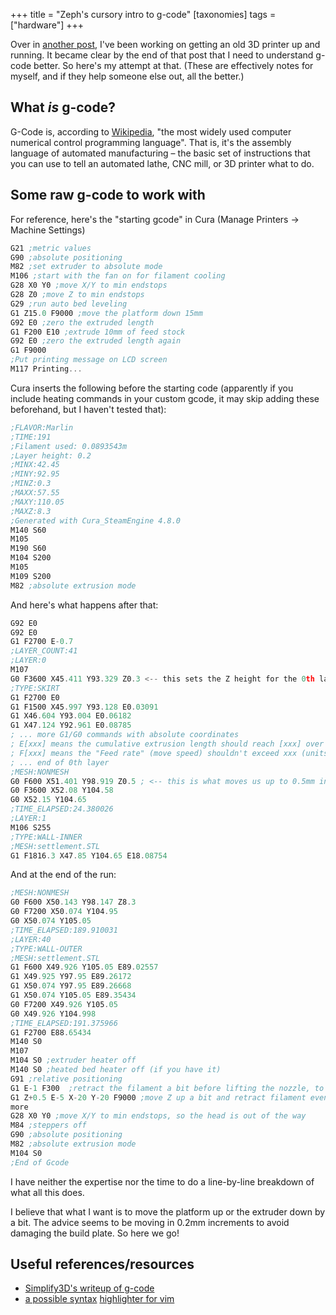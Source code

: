 +++
title = "Zeph's cursory intro to g-code"
[taxonomies]
tags = ["hardware"]
+++

Over in [another post](@/posts/2021-02-07-printrbot.md), I've been working
on getting an old 3D printer up and running. It became clear by the end of
that post that I need to understand g-code better. So here's my attempt at
that. (These are effectively notes for myself, and if they help someone
else out, all the better.)

<!-- more -->

## What *is* g-code?
G-Code is, according to [Wikipedia](https://en.wikipedia.org/wiki/G-code),
"the most widely used computer numerical control programming language".
That is, it's the assembly language of automated manufacturing – the basic
set of instructions that you can use to tell an automated lathe, CNC mill,
or 3D printer what to do.


## Some raw g-code to work with
For reference, here's the "starting gcode" in Cura (Manage Printers ->
Machine Settings)

```asm
G21 ;metric values
G90 ;absolute positioning
M82 ;set extruder to absolute mode
M106 ;start with the fan on for filament cooling
G28 X0 Y0 ;move X/Y to min endstops
G28 Z0 ;move Z to min endstops
G29 ;run auto bed leveling
G1 Z15.0 F9000 ;move the platform down 15mm
G92 E0 ;zero the extruded length
G1 F200 E10 ;extrude 10mm of feed stock
G92 E0 ;zero the extruded length again
G1 F9000
;Put printing message on LCD screen
M117 Printing...
```
Cura inserts the following before the starting code (apparently if you
include heating commands in your custom gcode, it may skip adding these
beforehand, but I haven't tested that):

```asm
;FLAVOR:Marlin
;TIME:191
;Filament used: 0.0893543m
;Layer height: 0.2
;MINX:42.45
;MINY:92.95
;MINZ:0.3
;MAXX:57.55
;MAXY:110.05
;MAXZ:8.3
;Generated with Cura_SteamEngine 4.8.0
M140 S60
M105
M190 S60
M104 S200
M105
M109 S200
M82 ;absolute extrusion mode
```

And here's what happens after that:

```asm
G92 E0
G92 E0
G1 F2700 E-0.7
;LAYER_COUNT:41
;LAYER:0
M107
G0 F3600 X45.411 Y93.329 Z0.3 <-- this sets the Z height for the 0th layer
;TYPE:SKIRT
G1 F2700 E0
G1 F1500 X45.997 Y93.128 E0.03091
G1 X46.604 Y93.004 E0.06182
G1 X47.124 Y92.961 E0.08785
; ... more G1/G0 commands with absolute coordinates
; E[xxx] means the cumulative extrusion length should reach [xxx] over the course of the move.
; F[xxx] means the "Feed rate" (move speed) shouldn't exceed xxx (units??)
; ... end of 0th layer
;MESH:NONMESH
G0 F600 X51.401 Y98.919 Z0.5 ; <-- this is what moves us up to 0.5mm in Z
G0 F3600 X52.08 Y104.58
G0 X52.15 Y104.65
;TIME_ELAPSED:24.380026
;LAYER:1
M106 S255
;TYPE:WALL-INNER
;MESH:settlement.STL
G1 F1816.3 X47.85 Y104.65 E18.08754
```

And at the end of the run:

```asm
;MESH:NONMESH
G0 F600 X50.143 Y98.147 Z8.3
G0 F7200 X50.074 Y104.95
G0 X50.074 Y105.05
;TIME_ELAPSED:189.910031
;LAYER:40
;TYPE:WALL-OUTER
;MESH:settlement.STL
G1 F600 X49.926 Y105.05 E89.02557
G1 X49.925 Y97.95 E89.26172
G1 X50.074 Y97.95 E89.26668
G1 X50.074 Y105.05 E89.35434
G0 F7200 X49.926 Y105.05
G0 X49.926 Y104.998
;TIME_ELAPSED:191.375966
G1 F2700 E88.65434
M140 S0
M107
M104 S0 ;extruder heater off
M140 S0 ;heated bed heater off (if you have it)
G91 ;relative positioning
G1 E-1 F300  ;retract the filament a bit before lifting the nozzle, to release some of the pressure
G1 Z+0.5 E-5 X-20 Y-20 F9000 ;move Z up a bit and retract filament even
more
G28 X0 Y0 ;move X/Y to min endstops, so the head is out of the way
M84 ;steppers off
G90 ;absolute positioning
M82 ;absolute extrusion mode
M104 S0
;End of Gcode
```

I have neither the expertise nor the time to do a line-by-line breakdown of
what all this does.

I believe that what I want is to move the platform up or the extruder down
by a bit. The advice seems to be moving in 0.2mm increments to avoid
damaging the build plate. So here we go!

## Useful references/resources
* [Simplify3D's writeup of g-code](https://www.simplify3d.com/support/articles/3d-printing-gcode-tutorial/)
* [a possible syntax](https://www.vim.org/scripts/script.php?script_id=4910)
  [highlighter for vim](http://wiki.linuxcnc.org/cgi-bin/wiki.pl?Highlighting_In_Vim)
